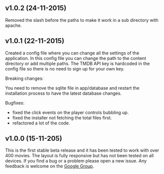 ## v1.0.2 (24-11-2015)

Removed the slash before the paths to make it work in a sub directory with apache.


## v1.0.1 (22-11-2015)

Created a config file where you can change all the settings of the application. In this config file you can change the path to the content directory or add multiple paths. 
The TMDB API key is hardcoded in the config file so there is no need to sign up for your own key. 

Breaking changes:

You need to remove the sqlite file in app/database and restart the installation process to have the latest database changes.

Bugfixes:

  * fixed the click events on the player controls bubbling up.
  * fixed the installer not fetching the total files first.
  * refactored a lot of the code.

## v1.0.0 (15-11-205)

This is the first stable beta release and it has been tested to work with over 400 movies. 
The layout is fully responsive but has not been tested on all devices. 
If you find a bug or a problem please open a new issue. Any feedback is welcome on the [Google Group](https://groups.google.com/forum/#!forum/popstop).


